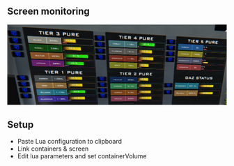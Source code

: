 ## Screen monitoring

![image](https://raw.githubusercontent.com/WilloneToT/oreMonitoring/master/example.png)

## Setup
* Paste Lua configuration to clipboard
* Link containers & screen 
* Edit lua parameters and set containerVolume